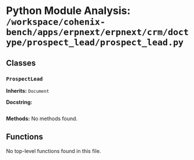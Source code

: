 # Python Module Analysis: `/workspace/cohenix-bench/apps/erpnext/erpnext/crm/doctype/prospect_lead/prospect_lead.py`

## Classes

### `ProspectLead`
**Inherits:** `Document`


**Docstring:**
```

```

**Methods:**
No methods found.




## Functions

No top-level functions found in this file.
